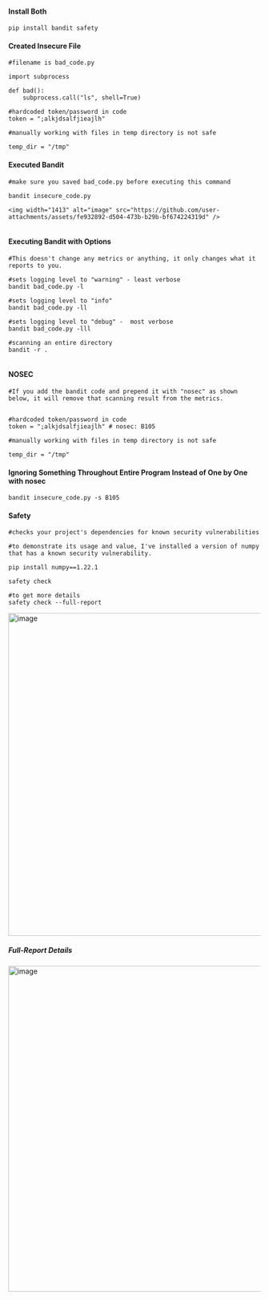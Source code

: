 #### Install Both
```
pip install bandit safety
```

#### Created Insecure File
```
#filename is bad_code.py

import subprocess

def bad():
    subprocess.call("ls", shell=True)

#hardcoded token/password in code
token = ";alkjdsalfjieajlh"

#manually working with files in temp directory is not safe

temp_dir = "/tmp"
```

#### Executed Bandit
```
#make sure you saved bad_code.py before executing this command

bandit insecure_code.py

<img width="1413" alt="image" src="https://github.com/user-attachments/assets/fe932892-d504-473b-b29b-bf674224319d" />


```

#### Executing Bandit with Options
```
#This doesn't change any metrics or anything, it only changes what it reports to you.

#sets logging level to "warning" - least verbose
bandit bad_code.py -l

#sets logging level to "info"
bandit bad_code.py -ll

#sets logging level to "debug" -  most verbose
bandit bad_code.py -lll

#scanning an entire directory
bandit -r .


```

#### NOSEC
```
#If you add the bandit code and prepend it with "nosec" as shown below, it will remove that scanning result from the metrics.


#hardcoded token/password in code
token = ";alkjdsalfjieajlh" # nosec: B105

#manually working with files in temp directory is not safe

temp_dir = "/tmp"
```
#### Ignoring Something Throughout Entire Program Instead of One by One with nosec
```
bandit insecure_code.py -s B105
```

#### Safety 
```
#checks your project's dependencies for known security vulnerabilities

#to demonstrate its usage and value, I've installed a version of numpy that has a known security vulnerability.

pip install numpy==1.22.1

safety check

#to get more details
safety check --full-report
```
<img width="644" alt="image" src="https://github.com/user-attachments/assets/2b2f18ec-beb5-4319-bb8a-d9764324c0a7">

##### Full-Report Details
<img width="650" alt="image" src="https://github.com/user-attachments/assets/dc6bdadc-d80d-4d2e-8ce3-f130ad84247f">
